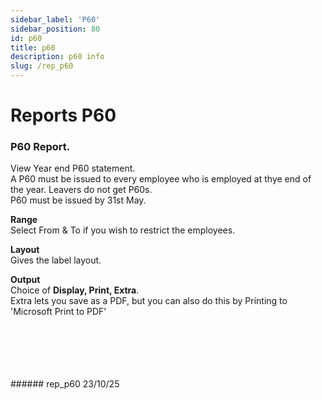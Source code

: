 ```yaml
---
sidebar_label: 'P60'
sidebar_position: 80
id: p60
title: p60
description: p60 info
slug: /rep_p60
---
```


# Reports P60

### P60 Report.

View Year end P60 statement.  
A P60 must be issued to every employee who is employed at thye end of the year. Leavers do not get P60s.  
P60 must be issued by 31st May.  

**Range**  
Select From & To if you wish to restrict the employees.

**Layout**  
Gives the label layout.

**Output**  
Choice of **Display, Print, Extra**.  
Extra lets you save as a PDF, but you can also do this by Printing to 'Microsoft Print to PDF'
 
<br/>
<br/>
<br/>
<br/>
<br/>
###### rep_p60 23/10/25